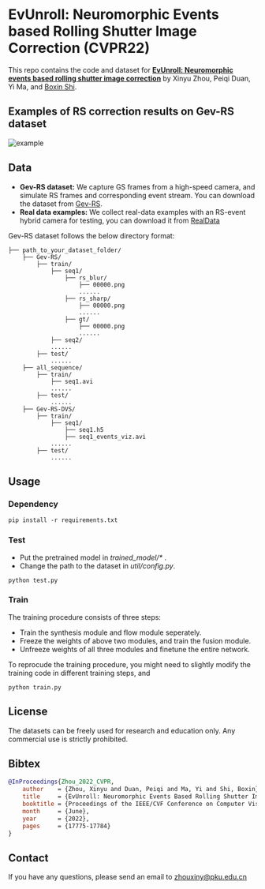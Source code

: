 # EvUnroll: Neuromorphic Events based Rolling Shutter Image Correction (CVPR22)

This repo contains the code and dataset for [**EvUnroll: Neuromorphic events based rolling shutter image correction**](https://ci.idm.pku.edu.cn/Zhou_CVPR22a.pdf)  by Xinyu Zhou, Peiqi Duan, Yi Ma, and [Boxin Shi](https://ci.idm.pku.edu.cn/index.htm).

## Examples of RS correction results on Gev-RS dataset 
![example](/figure/RSexample.gif)

## Data
+ **Gev-RS dataset:**  We capture GS frames from a high-speed camera, and simulate RS frames and corresponding event stream. You can download the dataset from [Gev-RS](https://pan.baidu.com/s/1_tZxJBeLaznrI0UomsPh9A?pwd=evun). 
+ **Real data examples:**  We collect real-data examples with an RS-event hybrid camera for testing, you can download it from [RealData](https://pan.baidu.com/s/1tj3X6nfrZFqqNGGxXXvHMQ?pwd=evun)

Gev-RS dataset follows the below directory format:
```
├── path_to_your_dataset_folder/
    ├── Gev-RS/
        ├── train/
            ├── seq1/
                ├── rs_blur/
                    ├── 00000.png
                    ......
                ├── rs_sharp/
                    ├── 00000.png
                    ......
                ├── gt/
                    ├── 00000.png
                    ......
            ├── seq2/
            ......
        ├── test/
            ......
    ├── all_sequence/
        ├── train/
            ├── seq1.avi
            ......
        ├── test/
            ......
    ├── Gev-RS-DVS/
        ├── train/
            ├── seq1/
                ├── seq1.h5
                ├── seq1_events_viz.avi
            ......
        ├── test/
            ......            
```


## Usage
### Dependency
```shell
pip install -r requirements.txt
```
### Test
+ Put the pretrained model in *trained_model/\** .
+ Change the path to the dataset in *util/config.py*.
```
python test.py
```
### Train
The training procedure consists of three steps:

+ Train the synthesis module and flow module seperately.
+ Freeze the weights of above two modules, and train the fusion module.
+ Unfreeze weights of all three modules and finetune the entire network.

To reprocude the training procedure, you might need to slightly modify the training code in different training steps, and 
```
python train.py
``` 

## License
The datasets can be freely used for research and education only. Any commercial use is strictly prohibited.

## Bibtex

```bibtex
@InProceedings{Zhou_2022_CVPR,
    author    = {Zhou, Xinyu and Duan, Peiqi and Ma, Yi and Shi, Boxin},
    title     = {EvUnroll: Neuromorphic Events Based Rolling Shutter Image Correction},
    booktitle = {Proceedings of the IEEE/CVF Conference on Computer Vision and Pattern Recognition (CVPR)},
    month     = {June},
    year      = {2022},
    pages     = {17775-17784}
}
```

## Contact
If you have any questions, please send an email to zhouxiny@pku.edu.cn
